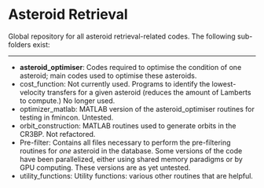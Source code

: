 # Asteroid Retrieval

Global repository for all asteroid retrieval-related codes. The following sub-folders exist:

---

* **asteroid_optimiser**: Codes required to optimise the condition of one asteroid; main codes used to optimise these asteroids.
* cost_function: Not currently used. Programs to identify the lowest-velocity transfers for a given asteroid (reduces the amount of Lamberts to compute.) No longer used.
* optimizer_matlab: MATLAB version of the asteroid_optimiser routines for testing in fmincon. Untested.
* orbit_construction: MATLAB routines used to generate orbits in the CR3BP. Not refactored.
* Pre-filter: Contains all files necessary to perform the pre-filtering routines for *one* asteroid in the database. Some versions of the code have been parallelized, either using shared memory paradigms or by GPU computing. These versions are as yet untested.
* utility_functions: Utility functions: various other routines that are helpful.

